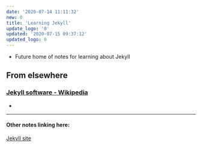 ```yaml
---
date: '2020-07-14 11:11:32'
new: 0
title: 'Learning Jekyll'
update_logo: '0'
updated: '2020-07-15 09:37:12'
updated_logo: 0
---
```

* Future home of notes for learning about Jekyll


## From elsewhere
### [Jekyll software - Wikipedia](https://en.wikipedia.org/wiki/Jekyll_%28software%29)
*

---
#### Other notes linking here:

[Jekyll site](/Jekyll-site)
